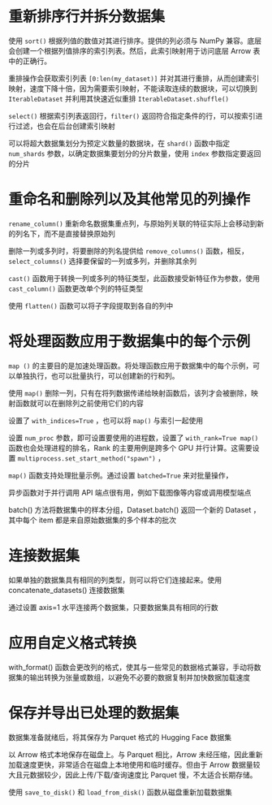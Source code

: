 # 重新排序行并拆分数据集

使用 `sort()` 根据列值的数值对其进行排序。提供的列必须与 NumPy 兼容。底层会创建一个根据列值排序的索引列表。然后，此索引映射用于访问底层 Arrow 表中的正确行。

重排操作会获取索引列表 `[0:len(my_dataset)]` 并对其进行重排，从而创建索引映射，速度下降十倍，因为需要索引映射，不能读取连续的数据块，可以切换到 `IterableDataset` 并利用其快速近似重排 `IterableDataset.shuffle() `

`select()` 根据索引列表返回行，`filter()` 返回符合指定条件的行，可以按索引进行过滤，也会在后台创建索引映射

可以将超大数据集划分为预定义数量的数据块，在 `shard()` 函数中指定 `num_shards` 参数，以确定数据集要划分的分片数量，使用 `index` 参数指定要返回的分片

# 重命名和删除列以及其他常见的列操作

`rename_column()` 重新命名数据集重点列，与原始列关联的特征实际上会移动到新的列名下，而不是直接替换原始列

删除一列或多列时，将要删除的列名提供给 `remove_columns()` 函数，相反， `select_columns()` 选择要保留的一列或多列，并删除其余列

`cast()` 函数用于转换一列或多列的特征类型，此函数接受新特征作为参数，使用 `cast_column()` 函数更改单个列的特征类型

使用 `flatten()` 函数可以将子字段提取到各自的列中

# 将处理函数应用于数据集中的每个示例

`map ()` 的主要目的是加速处理函数。将处理函数应用于数据集中的每个示例，可以单独执行，也可以批量执行，可以创建新的行和列。

使用 `map()` 删除一列，只有在将列数据传递给映射函数后，该列才会被删除，映射函数就可以在删除列之前使用它们的内容

设置了 `with_indices=True` ，也可以将 `map()` 与索引一起使用

设置 `num_proc` 参数，即可设置要使用的进程数，设置了 `with_rank=True map()` 函数也会处理进程的排名，Rank 的主要用例是跨多个 GPU 并行计算。这需要设置 `multiprocess.set_start_method("spawn")` ，

`map()` 函数支持处理批量示例。通过设置 `batched=True` 来对批量操作，

异步函数对于并行调用 API 端点很有用，例如下载图像等内容或调用模型端点

batch() 方法将数据集中的样本分组，Dataset.batch() 返回一个新的 Dataset ，其中每个 item 都是来自原始数据集的多个样本的批次

# 连接数据集

如果单独的数据集具有相同的列类型，则可以将它们连接起来。使用 concatenate_datasets() 连接数据集

通过设置 axis=1 水平连接两个数据集，只要数据集具有相同的行数

# 应用自定义格式转换

with_format() 函数会更改列的格式，使其与一些常见的数据格式兼容，手动将数据集的输出转换为张量或数组，以避免不必要的数据复制并加快数据加载速度

# 保存并导出已处理的数据集

数据集准备就绪后，将其保存为 Parquet 格式的 Hugging Face 数据集

以 Arrow 格式本地保存在磁盘上。与 Parquet 相比，Arrow 未经压缩，因此重新加载速度更快，非常适合在磁盘上本地使用和临时缓存。但由于 Arrow 数据量较大且元数据较少，因此上传/下载/查询速度比 Parquet 慢，不太适合长期存储。

使用 `save_to_disk()` 和 `load_from_disk()` 函数从磁盘重新加载数据集

